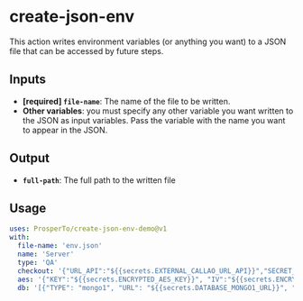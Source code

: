 # create-json-env

This action writes environment variables (or anything you want) to a JSON file that can be accessed by future steps.

## Inputs

* **[required] `file-name`**: The name of the file to be written.
* **Other variables**: you must specify any other variable you want written to the JSON as input variables. Pass the variable with the name you want to appear in the JSON.

## Output

* **`full-path`**: The full path to the written file

## Usage

``` yaml
uses: ProsperTo/create-json-env-demo@v1
with:
  file-name: 'env.json'
  name: 'Server'
  type: 'QA'
  checkout: '{"URL_API":"${{secrets.EXTERNAL_CALLAO_URL_API}}","SECRET_KEY_ACCESS":"${{secrets.EXTERNAL_CALLAO_SECRET}}"}'
  aes: '{"KEY":"${{secrets.ENCRYPTED_AES_KEY}}", "IV":"${{secrets.ENCRYPTED_AES_IV}}"}'
  db: '[{"TYPE": "mongo1", "URL": "${{secrets.DATABASE_MONGO1_URL}}", "TIME_CHECK_CONNECTION": 600000}]'
```
